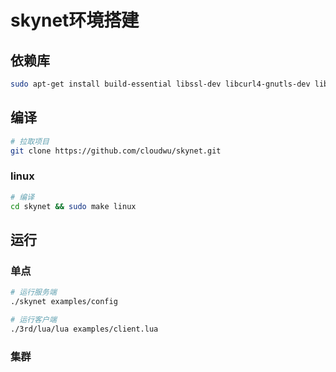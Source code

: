 # skynet环境搭建



## 依赖库

```sh
sudo apt-get install build-essential libssl-dev libcurl4-gnutls-dev libexpat1-dev gettext unzip autoconf libreadline-dev
```



## 编译

```sh
# 拉取项目
git clone https://github.com/cloudwu/skynet.git
```

### linux

```sh
# 编译
cd skynet && sudo make linux
```



## 运行

### 单点

```sh
# 运行服务端
./skynet examples/config

# 运行客户端
./3rd/lua/lua examples/client.lua
```

### 集群

```sh
```

